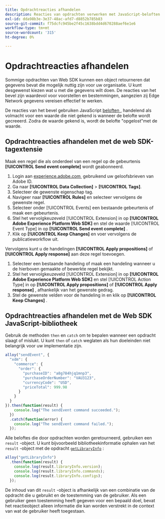 ```yaml
---
title: Opdrachtreacties afhandelen
description: Reacties van opdrachten verwerken met JavaScript-beloften.
exl-id: dda98b3e-3e37-48ac-afd7-d8852b785b83
source-git-commit: f75dcfc945be2f45c1638bdd4d670288aef6e1e6
workflow-type: tm+mt
source-wordcount: '315'
ht-degree: 0%

---
```


# Opdrachtreacties afhandelen

Sommige opdrachten van Web SDK kunnen een object retourneren dat gegevens bevat die mogelijk nuttig zijn voor uw organisatie. U kunt desgewenst kiezen wat u met die gegevens wilt doen. De reacties van het bevel zijn waardevol voor voorstellen en bestemmingen, aangezien zij Edge Network gegevens vereisen effectief te werken.

De reacties van het bevel gebruiken JavaScript [&#x200B; beloften &#x200B;](https://developer.mozilla.org/en-US/docs/Web/JavaScript/Reference/Global_Objects/Promise), handelend als volmacht voor een waarde die niet gekend is wanneer de belofte wordt gecreeerd. Zodra de waarde gekend is, wordt de belofte &quot;opgelost&quot;met de waarde.

## Opdrachtreacties afhandelen met de web SDK-tagextensie

Maak een regel die als onderdeel van een regel op de gebeurtenis **[!UICONTROL Send event complete]** wordt geabonneerd.

1. Login aan [&#x200B; experience.adobe.com &#x200B;](https://experience.adobe.com) gebruikend uw geloofsbrieven van Adobe ID.
1. Ga naar **[!UICONTROL Data Collection]** > **[!UICONTROL Tags]**.
1. Selecteer de gewenste eigenschap tag.
1. Navigeer naar **[!UICONTROL Rules]** en selecteer vervolgens de gewenste regel.
1. Selecteer onder [!UICONTROL Events] een bestaande gebeurtenis of maak een gebeurtenis.
1. Stel het vervolgkeuzeveld [!UICONTROL Extension] in op **[!UICONTROL Adobe Experience Platform Web SDK]** en stel de waarde [!UICONTROL Event Type] in op **[!UICONTROL Send event complete]** .
1. Klik op **[!UICONTROL Keep Changes]** en voer vervolgens de publicatieworkflow uit.

Vervolgens kunt u de handelingen **[!UICONTROL Apply propositions]** of **[!UICONTROL Apply response]** aan deze regel toevoegen.

1. Selecteer een bestaande handeling of maak een handeling wanneer u de hierboven gemaakte of bewerkte regel bekijkt.
1. Stel het vervolgkeuzeveld [!UICONTROL Extension] in op **[!UICONTROL Adobe Experience Platform Web SDK]** en stel [!UICONTROL Action Type] in op **[!UICONTROL Apply propositions]** of **[!UICONTROL Apply response]** , afhankelijk van het gewenste gedrag.
1. Stel de gewenste velden voor de handeling in en klik op **[!UICONTROL Keep Changes]** .

## Opdrachtreacties afhandelen met de Web SDK JavaScript-bibliotheek

Gebruik de methoden `then` en `catch` om te bepalen wanneer een opdracht slaagt of mislukt. U kunt `then` of `catch` weglaten als hun doeleinden niet belangrijk voor uw implementatie zijn.

```javascript
alloy("sendEvent", {
  "xdm": {
    "commerce": {
      "order": {
        "purchaseID": "a8g784hjq1mnp3",
        "purchaseOrderNumber": "VAU3123",
        "currencyCode": "USD",
        "priceTotal": 999.98
      }
    }
  }
}).then(function(result) {
    console.log("The sendEvent command succeeded.");
  })
  .catch(function(error) {
    console.log("The sendEvent command failed.");
  });
```

Alle beloftes die door opdrachten worden geretourneerd, gebruiken een `result` -object. U kunt bijvoorbeeld bibliotheekinformatie ophalen van het `result` -object met de opdracht [`getLibraryInfo`](getlibraryinfo.md) :

```js
alloy("getLibraryInfo")
  .then(function(result) {
    console.log(result.libraryInfo.version);
    console.log(result.libraryInfo.commands);
    console.log(result.libraryInfo.configs);
  });
```

De inhoud van dit `result` -object is afhankelijk van een combinatie van de opdracht die u gebruikt en de toestemming van de gebruiker. Als een gebruiker geen toestemming heeft gegeven voor een bepaald doel, bevat het reactieobject alleen informatie die kan worden verstrekt in de context van wat de gebruiker heeft toegestaan.
